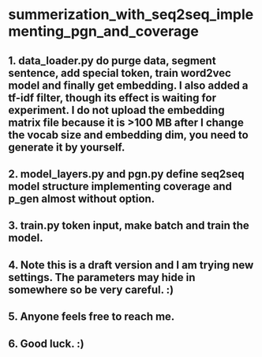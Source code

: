# summerization_with_seq2seq_implementing_pgn_and_coverage
## 1. data_loader.py do purge data, segment sentence, add special token, train word2vec model and finally get embedding. I also added a tf-idf filter, though its effect is waiting for experiment. I do not upload the embedding matrix file because it is >100 MB after I change the vocab size and embedding dim, you need to generate it by yourself.
## 2. model_layers.py and pgn.py define seq2seq model structure implementing coverage and p_gen almost without option.
## 3. train.py token input, make batch and train the model.
## 4. Note this is a draft version and I am trying new settings. The parameters may hide in somewhere so be very careful. :)
## 5. Anyone feels free to reach me.
## 6. Good luck. :)
